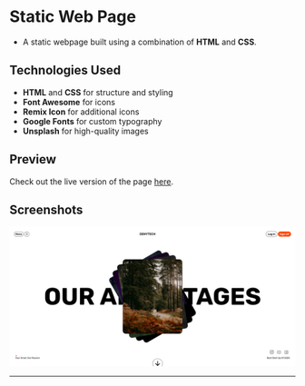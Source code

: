 # Static Web Page

- A static webpage built using a combination of **HTML** and **CSS**.

## Technologies Used

- **HTML** and **CSS** for structure and styling
- **Font Awesome** for icons
- **Remix Icon** for additional icons
- **Google Fonts** for custom typography
- **Unsplash** for high-quality images

## Preview

Check out the live version of the page [here](https://sandip3.github.io/Web-Project/Static/project%20-%201/).

## Screenshots

![Screenshot](../Img/Project%20-%201.png) 

---
